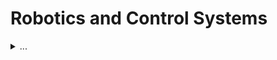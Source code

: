 # Robotics and Control Systems

<details>
<summary>
...
</summary>

Control systems are awesome, cross-disciplinary tools that take your systems from "where they are" to "where they ought to be". There is so much buried in that statement, but for now I'll assume the reader has a conceptual understanding of the role of feedback in system design

## I need to get OpenAI Gym in browser, but if I can't get that to work I'll opt for MatterJS

## Modeling Dynamic Systems and System Identification

## Classical Control

The systems appropriately captured by this subset of control theory are few. Classical control lives in a single-input-single-output (SISO) linear world (not time varying, but possibly with some time delay).

All of the above caveats aside this is the branch of control theory most people are comfortable with, and almost across the board in industry I only see people using the "try it and see if it's good enough" approach, and if it's not "bandage it until it is".

To be fair, it is extremely intuitive. Even if you haven't heard of a control system before, if you've ever solved a problem where "your output is here but you want it to be there", you've almost certainly implemented a proportional controller without realizing it in the past.

I'm going to skip the theory on this one, because there is a lot but the only things you really need to know are the following:

* In a classical control system, we get one measurement variable, one actuation variable, one output variable to work with
   * The systems in classical control are modeled by Linear-Time-Invariant Ordinary Differential Equations (LTI ODEs)
   * A system characterized by LTI ODEs can be represented in the frequency domain using transfer functions (in the form of Fourier or Laplace transforms)
   * The output of a system with respect to its input can be decomposed into a transient and steady-state response
   * Fourier transforms capture steady-state response while Fourier transforms capture transient plus steady-state responses
   * You can infer the system transfer function from its magnitude / phase Bode plots (which you can typically derive through testing but it's rarely in the datasheets for your equipment)
   * Even if the system has a "high order", the terms with the slowest time-constants dominate the system response - so reducing the order of the model and still getting great performance is possible
   * If you have the open-loop transfer function for your system, you can easily design a controller that will give you the closed-loop response characteristics you want
* The truth of the matter is that people don't use classical control because it's right, they use it because they understand it and many times it "just works"
   * Don't expect your system to be LTI, it's almost definitely not
   * More insidiously - don't expect your system constraints to be taken into account by a linear control design (these considerations are baked into safety logic you build around a linear controller in case things go out of whack - but this systems engineering consideration is not in any way related to classical control)
   * The optimal controller for a system could be of arbitrary order
      * The slowest time constants dominate
      * Let's reduce this to "the slowest time constant dominates"
      * Let's reduce this to "throw a PID controller on it and see what happens"
         * note that PID controllers have well-defined order (order 2), so we're implicitly saying that we hope this is high enough order to capture the performance we're looking for
         * The number of parameters we can tune (3) are few enough that we can usually tune-by-hand and eye-up the response until we think it's good enough
         * We don't need to have a system model in order to tune a PID controller (even though we could still get one to analyze how well we did with our manual tuning efforts - otherwise we'd never know how well we did). This is why PID control is considered a "model-free" method, even though it's more like a "we didn't take the time to model our assumptions" method
   * A Proportional Integral Derivative (PID) controller can be constructed from phase lead, phase lag, lag-lead, and lead-lag compensators by cascading them together. The inverse is also true, though you won't find many applications with PID controllers cascaded in this way (people use cascaded PID for other reasons)
* The main takeaway should be that if you have a SISO system that is inherently stable, go ahead and try PID. 
   * If your system is not inherently stable and you can't just experiment on the system live without breaking something, then:
      * If you can write up some safety logic that will prevent you from breaking things beyond certain thresholds (e.g. if your thermal system starts overheating, trip the supply voltage and/or take some other fault-protective actions), then write up the fault protection logic and try PID in the safe range
      * There are also some modifications to PID control that help account for practical challenges (derivative kick, integral windup, gain scheduling, bumped or bumpless transfer, gain limiting, and a ton more - none of these are textbook classical control solutions though and certainly not LTI compliant)
* If you can't "just try" PID or if you did and the performance wasn't good enough, you'll probably need to turn to other control system methods
   * How easy is it to model? 
      * Easy --> optimal or nonlinear control
      * Easy but with uncertainties --> robust or adaptive control
      * Difficult --> underactuated control
   * I didn't comment on the fact that classical control lives in an analog world, but the control system implementations are all digital. If you're in an industrial setting and using industrial control equipment (like a PLC or PAC), it probably has PID functionality built-in. If not and you need to implement your own from scratch (like on an embedded processor), you'll probably need to take a look at digital control to make sure you know the impact of how you decide to implement derivatives/integrals/a whole host of fun new numerics and sampling challenges

## Digital Control

I don't have a place for signal processing on this site yet... But for now here is a good place to discuss canonical sampling concerns, ADC/DAC, frequency domain and more

## Robust Control

Robust control is an extension of linear control theory. Even though technically linear multivariable control systems could be considered a separate topic, I'm wrapping it up into robust control just to give the complete look at all things linear beyond classical control.

The discussion on robust control will start with regular MIMO control, pole placement, and then dive into Q-parameterization, quantifying uncertainty, and mu-synthesis.

## Adaptive Control

What do you do when you don't have a model? Adaptive control isn't it, but the good news is that if you have a model where the parameters are linearly separable, then we can use adaptive control to estimate the parameters online, which is pretty cool and extremely useful (even as an alternative method for system identification).

Also, a little less strictly, you can pick among certain reasonable models in standard-form and adapt to the parameters of that model. This is basically just a minor workaround to the situation where you don't have an existing form for a model for your system, but you still want the benefits of adaptive control (namely that performance can be optimized in real-time online while the system is live).

## Optimal Control

* Discrete time optimal control
* Continuous time optimal control
* LQ
* LQR
* Finite horizon
* Infinite horizon
* Pontryagin's Principle, Hamilton-Jacobi-Bellman Equation
* Calculus of Variations, cost, Lagrangian, constraints
* The Riccati Equation and the Algebraic Riccati Equation
* Model Predictive Control (MPC) (Receding Horizon Control)

## Nonlinear Control

* [Models for common nonlinearities](https://abrarhashmi.files.wordpress.com/2017/03/hassan-k-khalil-nonlinear-systems-prentice-hall-2002.pdf) (static friction, Coulomb friction, linear viscous friction, Stribeck effect, relay, saturation, quantization, dead zone)
* Lyapunov stability
* limit cycles
* bifurcation
* chaos
* multiple equilibria
* finite escape time
* gain scheduling
* feedback linearization
* sliding mode control
* integral backstepping
* passivity based control
* Lyapunov redesign
* sliding mode control

## Underactuated Control

I didn't know Russ Tedrake recorded [this class](http://underactuated.mit.edu/underactuated.html) again earlier this year!! I met someone who took this class with him not too long ago, and I've watched the recordings and read the course notes from a few years ago. I'm due for a refresh and can't wait to see how his team has evolved their nonlinear systems software package, Drake. So much to say here, but the learning-based controls are our path to the future for certain

### Trajectory Optimization

</details>
